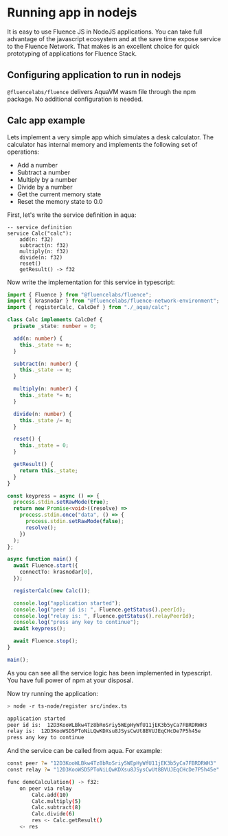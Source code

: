 # Running app in nodejs

It is easy to use Fluence JS in NodeJS applications. You can take full advantage of the javascript ecosystem and at the save time expose service to the Fluence Network. That makes is an excellent choice for quick prototyping of applications for Fluence Stack.

## Configuring application to run in nodejs

`@fluencelabs/fluence` delivers AquaVM wasm file through the npm package. No additional configuration is needed.

## Calc app example

Lets implement a very simple app which simulates a desk calculator. The calculator has internal memory and implements the following set of operations:

* Add a number
* Subtract a number
* Multiply by a number
* Divide by a number
* Get the current memory state
* Reset the memory state to 0.0

First, let's write the service definition in aqua:

```
-- service definition
service Calc("calc"):
    add(n: f32)
    subtract(n: f32)
    multiply(n: f32)
    divide(n: f32)
    reset()
    getResult() -> f32
```

Now write the implementation for this service in typescript:

```typescript
import { Fluence } from "@fluencelabs/fluence";
import { krasnodar } from "@fluencelabs/fluence-network-environment";
import { registerCalc, CalcDef } from "./_aqua/calc";

class Calc implements CalcDef {
  private _state: number = 0;

  add(n: number) {
    this._state += n;
  }

  subtract(n: number) {
    this._state -= n;
  }

  multiply(n: number) {
    this._state *= n;
  }

  divide(n: number) {
    this._state /= n;
  }

  reset() {
    this._state = 0;
  }

  getResult() {
    return this._state;
  }
}

const keypress = async () => {
  process.stdin.setRawMode(true);
  return new Promise<void>((resolve) =>
    process.stdin.once("data", () => {
      process.stdin.setRawMode(false);
      resolve();
    })
  );
};

async function main() {
  await Fluence.start({
    connectTo: krasnodar[0],
  });

  registerCalc(new Calc());

  console.log("application started");
  console.log("peer id is: ", Fluence.getStatus().peerId);
  console.log("relay is: ", Fluence.getStatus().relayPeerId);
  console.log("press any key to continue");
  await keypress();

  await Fluence.stop();
}

main();
```

As you can see all the service logic has been implemented in typescript. You have full power of npm at your disposal.

Now try running the application:

```bash
> node -r ts-node/register src/index.ts

application started
peer id is:  12D3KooWLBkw4Tz8bRoSriy5WEpHyWfU11jEK3b5yCa7FBRDRWH3
relay is:  12D3KooWSD5PToNiLQwKDXsu8JSysCwUt8BVUJEqCHcDe7P5h45e
press any key to continue
```

And the service can be called from aqua. For example:

```bash
const peer ?= "12D3KooWLBkw4Tz8bRoSriy5WEpHyWfU11jEK3b5yCa7FBRDRWH3"
const relay ?= "12D3KooWSD5PToNiLQwKDXsu8JSysCwUt8BVUJEqCHcDe7P5h45e"

func demoCalculation() -> f32:
    on peer via relay
        Calc.add(10)
        Calc.multiply(5)
        Calc.subtract(8)
        Calc.divide(6)
        res <- Calc.getResult()
    <- res
```
